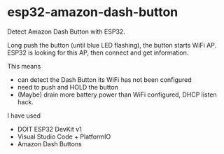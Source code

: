 # esp32-amazon-dash-button
Detect Amazon Dash Button with ESP32.

Long push the button (until blue LED flashing), the button starts WiFi AP. ESP32 is looking for this AP, then connect and get information.

This means
- can detect the Dash Button its WiFi has not been configured
- need to push and HOLD the button
- (Maybe) drain more battery power than WiFi configured, DHCP listen hack.

I have used
- DOIT ESP32 DevKit v1
- Visual Studio Code + PlatformIO
- Amazon Dash Buttons

